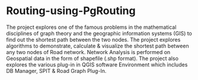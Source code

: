 Routing-using-PgRouting
=======================
The project explores one of the famous problems in the mathematical disciplines of graph theory and the geographic information systems (GIS) to find out the shortest path between the two nodes. The project explores algorithms to demonstrate, calculate & visualize the shortest path between any two nodes of Road network. Network Analysis is performed on Geospatial data in the form of shapefile (.shp format).
The project also explores the various plug-in in QGIS software Environment which includes DB Manager, SPIT & Road Graph Plug-In. 
